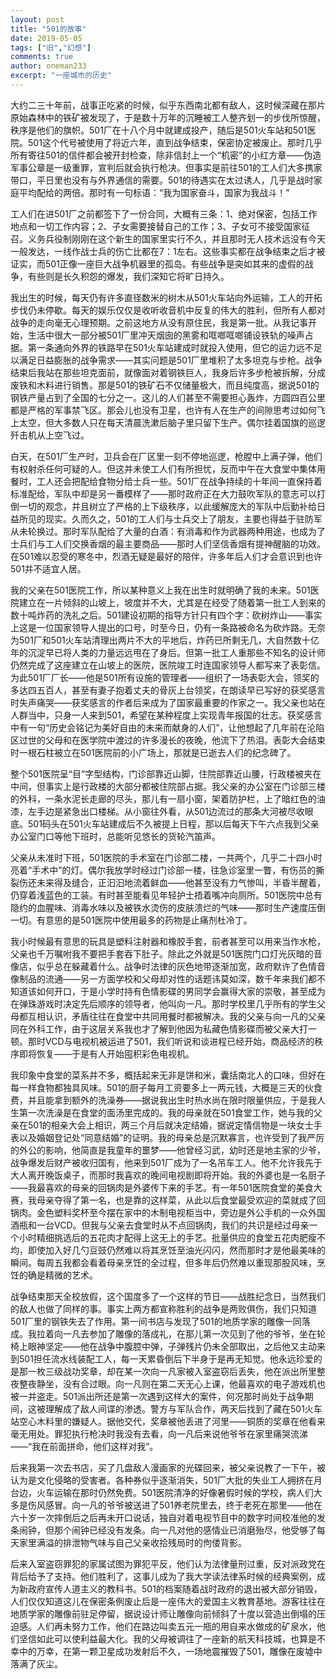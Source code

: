 ```yaml
---
layout: post
title: "501的故事"
date: 2019-05-05
tags: ["旧","幻想"]
comments: true
author: oneman233
excerpt: "一座城市的历史"
---
```


大约二三十年前，战事正吃紧的时候，似乎东西南北都有敌人，这时候深藏在那片原始森林中的铁矿被发现了，于是数十万年的沉睡被工人整齐划一的步伐所惊醒，秩序是他们的旗帜。501厂在十八个月中就建成投产，随后是501火车站和501医院。501这个代号被使用了将近六年，直到战争结束，保密协定被废止。那时几乎所有寄往501的信件都会被开封检查，除非信封上一个“机密”的小红方章——伪造军事公章是一级重罪，宣判后就会执行枪决。但事实是前往501的工人们大多携家带口，平日里也没有与外界通信的需要。501的待遇实在太过诱人，几乎是战时家庭平均配给的两倍。那时有一句标语：“我为国家奋斗，国家为我战斗！”

工人们在进501厂之前都签下了一份合同，大概有三条：1、绝对保密，包括工作地点和一切工作内容；2、子女需要接替自己的工作；3、子女可不接受国家征召。义务兵役制刚刚在这个新生的国家里实行不久，并且那时无人技术远没有今天一般发达，一线作战士兵的伤亡比都在7：1左右。这些事实都在战争结束之后才被证实，而501正像一座巨大战争机器里的孤岛。有些战争是突如其来的虚假的战争，有些则是长久积怨的爆发，我们深知它将旷日持久。

我出生的时候，每天仍有许多直径数米的树木从501火车站向外运输，工人的开拓步伐仍未停歇。每天的娱乐仅仅是收听收音机中反复的伟大的胜利，但所有人都对战争的走向毫无心理预期。之前这地方从没有原住民，我是第一批。从我记事开始，生活中很大一部分被501厂里冲天烟囱的黑雾和哐啷哐啷铺设铁轨的噪声占据。第一条通向外界的铁路早在501火车站建成时就投入使用，但它的运力远不足以满足日益膨胀的战争需求——其实问题是501厂里堆积了太多坦克与步枪。战争结束后我站在那些坦克面前，就像面对着钢铁巨人，我身后许多步枪被拆解，分成废铁和木料进行销售。那是501的铁矿石不仅储量极大，而且纯度高，据说501的钢铁产量占到了全国的七分之一。这儿的人们甚至不需要担心轰炸，方圆四百公里都是严格的军事禁飞区。那会儿也没有卫星，也许有人在生产的间隙思考过如何飞上太空，但大多数人只在每天清晨洗漱后脑子里只留下生产。偶尔挂着国旗的巡逻歼击机从上空飞过。

白天，在501厂生产时，卫兵会在厂区里一刻不停地巡逻，枪膛中上满子弹，他们有权射杀任何可疑的人。但这并未使工人们有所担忧，反而中午在大食堂中集体用餐时，工人还会把配给食物分给士兵一些。501厂在战争持续的十年间一直保持着标准配给，军队中却是另一番模样了——那时政府正在大力鼓吹军队的意志可以打倒一切的观念，并且树立了严格的上下级秩序，以此缓解庞大的军队中后勤补给日益所见的现实。久而久之，501的工人们与士兵交上了朋友，主要也得益于驻防军从未轮换过。那时军队配给了大量的白酒：有消毒和作为武器两种用途，也成为了士兵们与工人们交换香烟的最主要商品——那时人们坚信香烟有提神醒脑的功效。在501难以忍受的寒冬中，烈酒无疑是最好的陪伴，许多年后人们才会意识到也许501并不适宜人居。

我的父亲在501医院工作，所以某种意义上我在出生时就明确了我的未来。501医院建立在一片倾斜的山坡上，坡度并不大，尤其是在经受了随着第一批工人到来的数十吨炸药的洗礼之后。501建设初期的指导方针只有四个字：砍树炸山——事实上这是一位国家领导人提出的口号，时至今日，仍有一条路被命名为砍炸路。无奈为501厂和501火车站清理出两片不大的平地后，炸药已所剩无几，大自然数十亿年的沉淀早已将人类的力量远远甩在了身后。但第一批工人重那些不知名的设计师仍然完成了这座建立在山坡上的医院，医院竣工时连国家领导人都写来了表彰信。为此501厂厂长——他是501所有设施的管理者——组织了一场表彰大会，领奖的多达四五百人，甚至有妻子抱着丈夫的骨灰上台领奖，在朗读早已写好的获奖感言时失声痛哭——获奖感言的作者后来成为了国家最重要的作家之一。我父亲也站在人群当中，只身一人来到501，希望在某种程度上实现青年报国的壮志。获奖感言中有一句“历史会铭记为美好自由的未来而献身的人们”，让他想起了几年前在沦陷区过世的父母和在医学院中渡过的许多漫长的夜晚，他流下了热泪。表彰大会结束时一根石柱被立在501医院前的小广场上，那就是已逝去人们的纪念碑了。

整个501医院呈“目”字型结构，门诊部靠近山脚，住院部靠近山腰，行政楼被夹在中间，但事实上是行政楼的大部分都被住院部占据。我父亲的办公室在门诊部三楼的外科，一条水泥长走廊的尽头，那儿有一扇小窗，架着防护栏，上了暗红色的油漆，左手边是紧急出口楼梯。从小窗往外看，从501边流过的那条大河被尽收眼底。501码头在501火车站建成后不久被提上日程，那以后每天下午六点我到父亲办公室门口等他下班时，总能听见悠长的货轮汽笛声。

父亲从未准时下班，501医院的手术室在门诊部二楼，一共两个，几乎二十四小时亮着“手术中”的灯。偶尔我放学时经过门诊部一楼，往急诊室里一瞥，有伤员的撕裂伤还未来得及缝合，正汩汩地流着鲜血——他甚至没有力气惨叫，半昏半醒着，仍穿着浅蓝色的工装。有时甚至能看见年轻护士捂着嘴冲向厕所。501医院中总有隐约的血腥味、消毒水味以及被铁水烫伤的皮肤溃烂的气味——那时生产速度压倒一切。有意思的是501医院中使用最多的药物是止痛剂杜冷丁。

我小时候最有意思的玩具是塑料注射器和橡胶手套，前者甚至可以用来当作水枪，父亲也千万嘱咐我不要把手套吞下肚子。除此之外就是501医院门口灯光灰暗的音像店，似乎总在躲藏着什么。战争时法律的灰色地带逐渐加宽，政府默许了色情音像制品的流通——另一方面学校和父母却对性的话题讳莫如深，数千年来我们都不知道该如何开口，于是小学时持有色情影碟的男同学会赢得大家的崇敬，甚至成为在弹珠游戏时决定先后顺序的领导者，他叫向一凡。那时学校里几乎所有的学生父母都互相认识，矛盾往往在食堂中共同用餐时都被解决。我的父亲与向一凡的父亲同在外科工作，由于这层关系我也才了解到他因为私藏色情影碟而被父亲大打一顿。那时VCD与电视机被运进了501，我们听说和谈进程已经开始，商品经济的秩序即将恢复——于是有人开始囤积彩色电视机。

我印象中食堂的菜系并不多，概括起来无非是饼和米，囊括南北人的口味，但好在每一样食物都独具风味。501的厨子每月工资要多上一两元钱，大概是三天的伙食费，并且能拿到额外的洗澡券——据说我出生时热水尚在限时限量供应，于是我人生第一次洗澡是在食堂的面汤里完成的。我的母亲就在501食堂工作，她与我的父亲在501的相亲大会上相识，两三个月后就决定结婚，据说定情信物是一块女士手表以及婚姻登记处“同意结婚”的证明。我的母亲总是沉默寡言，也许受到了我严厉的外公的影响，他简直是我童年的噩梦——他曾经习武，幼时还是地主家的少爷，战争爆发后财产被收归国有，他来到501厂成为了一名吊车工人。他不允许我先于大人离开晚饭桌子，而那时我喜欢的晚间电视剧即将开始。我的外婆也是一名厨子——我最喜欢的母亲的回锅肉是外婆传下来的手艺。有一年501医院食堂的美食大赛，我母亲夺得了第一名，也是靠的这样菜，从此以后食堂最受欢迎的菜就成了回锅肉。金色塑料奖杯至今摆在家中的木制电视柜当中，旁边是外公手机的一众外国酒瓶和一台VCD。但我与父亲去食堂时从不点回锅肉，我们的共识是经过母亲一个小时精细挑选后的五花肉才配得上这无上的手艺。批量供应的食堂五花肉肥瘦不均，即使加入好几勺豆豉仍然难以将其烹饪至油光闪闪，然而那时才是他最美味的瞬间。每周五我都会看着母亲烹饪的全过程，但多年后仍然难以重现那股风味，烹饪的确是精微的艺术。

战争结束那天全校放假，这个国度多了一个这样的节日——战胜纪念日，当然我们的敌人也做了同样的事。事实上两方都宣称胜利的战争是两败俱伤，我们只知道501厂里的钢铁失去了作用。第一间书店与发现了501的地质学家的雕像一同落成。我拉着向一凡去参加了雕像的落成礼，在那儿第一次见到了他的爷爷，坐在轮椅上眼神坚定——他在战争中腹腔中弹，子弹残片仍未全部取出，之后他又主动来到501担任流水线装配工人，每一天累昏倒后下半身于是再无知觉。他永远珍爱的是那一枚三级战功奖章，却在某一次向一凡家被入室盗窃后丢失，他在派出所里整夜整夜静坐，没有合过眼。向一凡则在第二天无心上课，他最喜欢的电子游戏机也被一并盗走。501派出所还是第一次遇到这样大的案件，何况那时尚处于战争期间，这被理解成了敌人间谍的渗透。警方与军队合作，两天后找到了藏在501火车站空心木料里的嫌疑人。据他交代，奖章被他丢进了河里——铜质的奖章在他看来毫无用处。罪犯执行枪决时我没有去看，向一凡后来说他爷爷在家里痛哭流涕——“我在前面拼命，他们这样对我”。

后来我第一次去书店，买了几盘敌人漫画家的光碟回来，被父亲说教了一下午，被认为是文化侵略的受害者。各种券似乎逐渐消失，501厂大批的失业工人拥挤在月台边，火车运输在那时仍然免费。501医院清净的好像暑假时候的学校，病人们大多是伤风感冒。向一凡的爷爷被送进了501养老院里去，终于老死在那里——他在六十岁一次摔倒后之后再未开口说话，独自对着电视节目中的数字时间校准他的发条闹钟，但那个闹钟已经没有发条。向一凡对他的感情业已消磨殆尽，他受够了每天家里满溢的排泄物气味与自己父亲收拾残局时的佝偻背影。

后来入室盗窃罪犯的家属试图为罪犯平反，他们认为法律量刑过重，反对派政党在背后给予了支持。他们胜利了，这事儿成为了我大学读法律系时候的经典案例，成为新政府宣传人道主义的教科书。501的档案随着战时政府的退出被大部分销毁，人们仅仅知道这儿在保密条例废止后是一座伟大的爱国主义教育基地。游客往往在地质学家的雕像前驻足停留，据说设计师让雕像向前倾斜了十度以营造出倒塌的压迫感。人们再未努力工作，他们在路边叫卖五元一瓶的用自来水做成的矿泉水，他们坚信如此可以使利益最大化。我的父母被调往了一座新的航天科技城，也算是不幸中的万幸，在第一颗卫星成功发射后不久，一场地震摧毁了501，雕像在废墟中落满了灰尘。